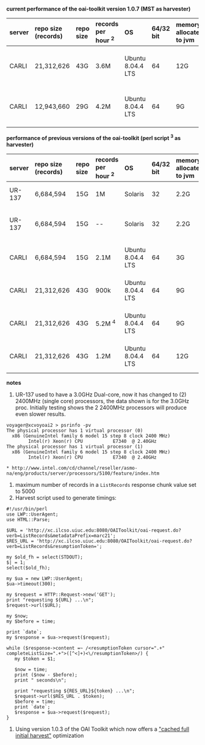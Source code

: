 **current performance of the oai-toolkit version 1.0.7 (MST as harvester)**

| **server** | **repo size (records)** | **repo size** | **records per hour** <sup>2</sup> | **OS** |  **64/32 bit** | **memory allocated to jvm** | **memory on server** | **cpu** | **disk** | **virtual/physical** |
|:-----------|:------------------------|:--------------|:----------------------------------|:-------|:---------------|:----------------------------|:---------------------|:--------|:---------|:---------------------|
| CARLI      | 21,312,626              | 43G           | 3.6M                              | Ubuntu 8.04.4 LTS | 64             | 12G                         | 32G                  | 2.7 GHz Quad-Core AMD |          | physical             |
| CARLI      | 12,943,660              | 29G           | 4.2M                              | Ubuntu 8.04.4 LTS | 64             | 9G                          | 32G                  | 2.7 GHz Quad-Core AMD |          | physical             |

**performance of previous versions of the oai-toolkit (perl script <sup>3</sup> as harvester)**

| **server** | **repo size (records)** | **repo size** | **records per hour** <sup>2</sup> | **OS** |  **64/32 bit** | **memory allocated to jvm** | **memory on server** | **cpu** | **disk** | **virtual/physical** |
|:-----------|:------------------------|:--------------|:----------------------------------|:-------|:---------------|:----------------------------|:---------------------|:--------|:---------|:---------------------|
| UR-137     | 6,684,594               | 15G           | 1M                                | Solaris | 32             | 2.2G                        | 3G                   | 3 GHz dual-core processor | 10k RPM  | virtual              |
| UR-137     | 6,684,594               | 15G           | --                                | Solaris | 32             | 2.2G                        | 3G                   | (2) 2400MHz Intel(r) Xeon(r) <sup>1</sup> | 10k RPM  | virtual              |
| CARLI      | 6,684,594               | 15G           | 2.1M                              | Ubuntu 8.04.4 LTS | 64             | 3G                          | 32G                  | 2.7 GHz Quad-Core AMD |          | physical             |
| CARLI      | 21,312,626              | 43G           | 900k                              | Ubuntu 8.04.4 LTS | 64             | 9G                          | 32G                  | 2.7 GHz Quad-Core AMD |          | physical             |
| CARLI      | 21,312,626              | 43G           | 5.2M <sup>4</sup>                 | Ubuntu 8.04.4 LTS | 64             | 9G                          | 32G                  | 2.7 GHz Quad-Core AMD |          | physical             |
| CARLI      | 21,312,626              | 43G           | 1.2M                              | Ubuntu 8.04.4 LTS | 64             | 12G                         | 32G                  | 2.7 GHz Quad-Core AMD |          | physical             |


**notes**
  1. UR-137 used to have a 3.0GHz Dual-core, now it has changed to (2) 2400MHz (single core) processors, the data shown is for the 3.0GHz proc.  Initially testing shows the 2 2400MHz processors will produce even slower results.
```
voyager@xcvoyoai2 > psrinfo -pv
The physical processor has 1 virtual processor (0)
  x86 (GenuineIntel family 6 model 15 step 8 clock 2400 MHz)
        Intel(r) Xeon(r) CPU           E7340  @ 2.40GHz
The physical processor has 1 virtual processor (1)
  x86 (GenuineIntel family 6 model 15 step 8 clock 2400 MHz)
        Intel(r) Xeon(r) CPU           E7340  @ 2.40GHz
```
    * http://www.intel.com/cd/channel/reseller/asmo-na/eng/products/server/processors/5100/feature/index.htm
  1. maximum number of records in a `ListRecords` response chunk value set to 5000
  1. Harvest script used to generate timings:
```
#!/usr/bin/perl
use LWP::UserAgent;
use HTML::Parse;

$URL = 'http://xc.ilcso.uiuc.edu:8080/OAIToolkit/oai-request.do?verb=ListRecords&metadataPrefix=marc21';
$RES_URL = 'http://xc.ilcso.uiuc.edu:8080/OAIToolkit/oai-request.do?verb=ListRecords&resumptionToken=';

my $old_fh = select(STDOUT); 
$| = 1;
select($old_fh); 

my $ua = new LWP::UserAgent;
$ua->timeout(300);

my $request = HTTP::Request->new('GET');
print "requesting ${URL} ...\n";
$request->url($URL);

my $now;
my $before = time;

print `date`;
my $response = $ua->request($request);

while ($response->content =~ /<resumptionToken cursor=".+" completeListSize=".+">([^<]+)<\/resumptionToken>/) {
   my $token = $1;

   $now = time;
   print ($now - $before);
   print " seconds\n";

   print "requesting ${RES_URL}${token} ...\n";
   $request->url($RES_URL . $token);
   $before = time;
   print `date`;
   $response = $ua->request($request);
}
```
  1. Using version 1.0.3 of the OAI Toolkit which now offers a ["cached full initial harvest"](OptimizedInitialHarvest.md) optimization